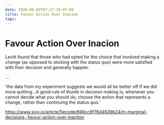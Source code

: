 ```yaml
---
date: 2020-06-03T07:27:29-07:00
title: Favour Action Over Inacion
tags: 
---
```


# Favour Action Over Inacion

Levitt found that those who had opted for the choice that involved making a change (as opposed to sticking with the status quo) were more satisfied with their decision and generally happier. 

...

'the data from my experiment suggests we would all be better off if we did more quitting...A good rule of thumb in decision making is, whenever you cannot decide what you should do, choose the action that represents a change, rather than continuing the status quo.'

https://www.sivv.io/article/5ecededf46cc9f76d4639b24/In-marginal-decisions,-favour-action-over-inaction